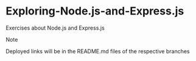 # Exploring-Node.js-and-Express.js
Exercises about Node.js and Express.js

> [!NOTE]
> Deployed links will be in the README.md files of the respective branches
